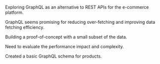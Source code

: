 Exploring GraphQL as an alternative to REST APIs for the e-commerce platform.

GraphQL seems promising for reducing over-fetching and improving data fetching efficiency.

Building a proof-of-concept with a small subset of the data.

Need to evaluate the performance impact and complexity.

Created a basic GraphQL schema for products.